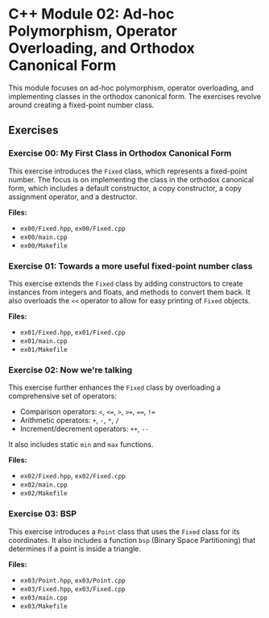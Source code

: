 # C++ Module 02: Ad-hoc Polymorphism, Operator Overloading, and Orthodox Canonical Form

This module focuses on ad-hoc polymorphism, operator overloading, and implementing classes in the orthodox canonical form. The exercises revolve around creating a fixed-point number class.

## Exercises

### Exercise 00: My First Class in Orthodox Canonical Form

This exercise introduces the `Fixed` class, which represents a fixed-point number. The focus is on implementing the class in the orthodox canonical form, which includes a default constructor, a copy constructor, a copy assignment operator, and a destructor.

**Files:**
- `ex00/Fixed.hpp`, `ex00/Fixed.cpp`
- `ex00/main.cpp`
- `ex00/Makefile`

### Exercise 01: Towards a more useful fixed-point number class

This exercise extends the `Fixed` class by adding constructors to create instances from integers and floats, and methods to convert them back. It also overloads the `<<` operator to allow for easy printing of `Fixed` objects.

**Files:**
- `ex01/Fixed.hpp`, `ex01/Fixed.cpp`
- `ex01/main.cpp`
- `ex01/Makefile`

### Exercise 02: Now we're talking

This exercise further enhances the `Fixed` class by overloading a comprehensive set of operators:
- Comparison operators: `<`, `<=`, `>`, `>=`, `==`, `!=`
- Arithmetic operators: `+`, `-`, `*`, `/`
- Increment/decrement operators: `++`, `--`

It also includes static `min` and `max` functions.

**Files:**
- `ex02/Fixed.hpp`, `ex02/Fixed.cpp`
- `ex02/main.cpp`
- `ex02/Makefile`

### Exercise 03: BSP

This exercise introduces a `Point` class that uses the `Fixed` class for its coordinates. It also includes a function `bsp` (Binary Space Partitioning) that determines if a point is inside a triangle.

**Files:**
- `ex03/Point.hpp`, `ex03/Point.cpp`
- `ex03/Fixed.hpp`, `ex03/Fixed.cpp`
- `ex03/main.cpp`
- `ex03/Makefile`
